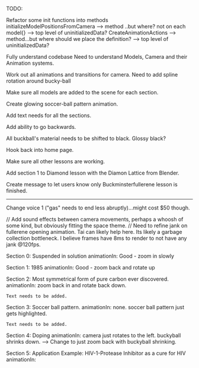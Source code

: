 
TODO: 

Refactor some init functions into methods 
    initializeModelPositionsFromCamera --> method ..but where? not on each model{} --> top level of uninitializedData?
    CreateAnimationActions --> method...but where should we place the definition? --> top level of uninitializedData?









Fully understand codebase
    Need to understand Models, Camera and their Animation systems.

Work out all animations and transitions for camera.
    Need to add spline rotation around bucky-ball 

Make sure all models are added to the scene for each section. 

Create glowing soccer-ball pattern animation.

Add text needs for all the sections. 

Add ability to go backwards.

All buckball's material needs to be shifted to black. Glossy black?

Hook back into home page. 

Make sure all other lessons are working.

Add section 1 to Diamond lesson with the Diamon Lattice from Blender. 

Create message to let users know only Buckminsterfullerene lesson is finished.

----------------------------


Change voice 1 ("gas" needs to end less abruptly)...might cost $50 though.




// Add sound effects between camera movements, perhaps a whoosh of some kind, but obviously fitting the space theme.
// Need to refine jank on fullerene opening animation. Tai can likely help here. Its likely a garbage collection bottleneck. I believe frames have 8ms to render to not have any jank @120fps.



Section 0: Suspended in solution
    animationIn: Good - zoom in slowly

Section 1: 1985
    animationIn: Good - zoom back and rotate up

Section 2: Most symmetrical form of pure carbon ever discovered. 
    animationIn:  zoom back in and rotate back down.

    Text needs to be added.

Section 3: Soccer ball pattern. 
    animationIn: none. soccer ball pattern just gets highlighted.

    Text needs to be added. 

Section 4: Doping 
    animationIn: camera just rotates to the left. buckyball shrinks down. --> Change to just zoom back with buckyball shrinking.

Section 5: Application Example: HIV-1-Protease Inhibitor as a cure for HIV
    animationIn: 





